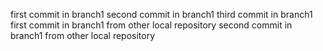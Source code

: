 first commit in branch1
second commit in branch1
third commit in branch1
first commit in branch1 from other local repository
second commit in branch1 from other local repository